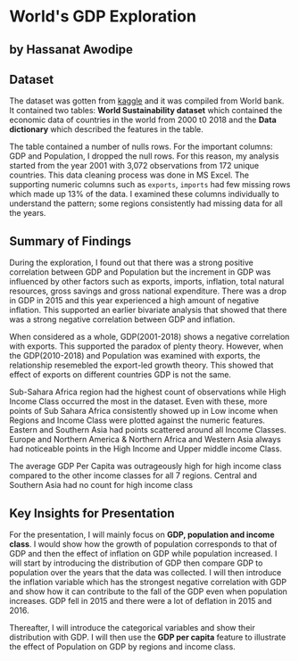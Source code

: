 # World's GDP Exploration
## by Hassanat Awodipe


## Dataset

The dataset was gotten from [kaggle](https://www.kaggle.com/datasets/truecue/worldsustainabilitydataset?select=WorldSustainabilityDataset.csv) and it was compiled from World bank. It contained two tables: **World Sustainability dataset** which contained the economic data of countries in the world from 2000 t0 2018 and the **Data dictionary** which described the features in the table.

The table contained a number of nulls rows. For the important columns: GDP and Population, I dropped the null rows. For this reason, my analysis started from the year 2001 with 3,072 observations from 172 unique countries. This data cleaning process was done in MS Excel. The supporting numeric columns such as `exports`, `imports` had few missing rows which made up 13% of the data. I examined these columns individually to understand the pattern; some regions consistently had missing data for all the years.


## Summary of Findings

During the exploration, I found out that there was a strong positive correlation between GDP and Population but the increment in GDP was influenced by other factors such as exports, imports, inflation, total natural resources, gross savings and gross national expenditure. There was a drop in GDP in 2015 and this year experienced a high amount of negative inflation. This supported an earlier bivariate analysis that showed that there was a strong negative correlation between GDP and inflation.

When considered as a whole, GDP(2001-2018) shows a negative correlation with exports. This supported the paradox of plenty theory. However, when the GDP(2010-2018) and Population was examined with exports, the relationship resemebled the export-led growth theory. This showed that effect of exports on different countries GDP is not the same.

Sub-Sahara Africa region had the highest count of observations while High Income Class occurred the most in the dataset. Even with these, more points of Sub Sahara Africa consistently showed up in Low income when Regions and Income Class were plotted against the numeric features. Eastern and Southern Asia had points scattered around all Income Classes. Europe and Northern America & Northern Africa and Western Asia always had noticeable points in the High Income and Upper middle income Class.   

The average GDP Per Capita was outrageously high for high income class compared to the other income classes for all 7 regions. Central and Southern Asia had no count for high income class  

## Key Insights for Presentation

For the presentation, I will mainly focus on **GDP, population and income class**. I would show how the growth of population corresponds to that of GDP and then the effect of inflation on GDP while population increased. I will start by introducing the distribution of
GDP then compare GDP to population over the years that the data was collected. I will then introduce the inflation variable which has the strongest negative correlation with GDP and show how it can contribute to the fall of the GDP even when population increases. GDP fell in 2015 and there were a lot of deflation in 2015 and 2016. 

Thereafter, I will introduce the categorical variables and show their distribution with GDP. I will then use the **GDP per capita** feature to illustrate the effect of Population on GDP by regions and income class. 